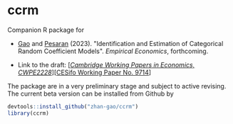 # ccrm

Companion R package for

- [Gao](https://zhan-gao.github.io/) and [Pesaran](http://pesaran.com/) (2023). "Identification and Estimation of Categorical Random Coefficient Models". *Empirical Economics*, forthcoming.

- Link to the draft: \[[*Cambridge Working Papers in Economics, CWPE2228*](https://www.econ.cam.ac.uk/research/cwpe-abstracts?cwpe=2228)\]\[[CESifo Working Paper No. 9714](https://www.cesifo.org/en/publikationen/2022/working-paper/identification-and-estimation-categorical-random-coefficient)\]

The package are in a very preliminary stage and subject to active revising. The current beta version can be installed from Github by
``` r
devtools::install_github("zhan-gao/ccrm")
library(ccrm)
```



